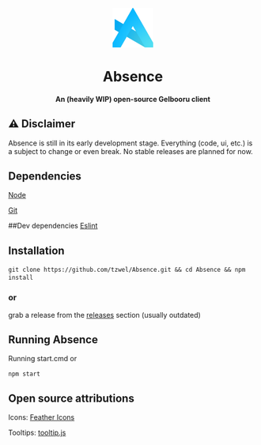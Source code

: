 <p align="center"> <img src="src/img/Absence-logo.png" width="auto" height="80px" alt="Absence logo" /> </p>
<h1 align="center"> Absence </h1>
<h4 align="center"> An (heavily WIP) open-source Gelbooru client </h4>

## ⚠️ Disclaimer
Absence is still in its early development stage. Everything (code, ui, etc.) is a subject to change or even break. No stable releases are planned for now.

## Dependencies
[Node](https://nodejs.org)

[Git](https://git-scm.com)

##Dev dependencies
[Eslint](https://eslint.org)

## Installation
```shell
git clone https://github.com/tzwel/Absence.git && cd Absence && npm install
```
### or

grab a release from the [releases](https://github.com/tzwel/Absence/releases) section (usually outdated)

## Running Absence
Running start.cmd or

```shell
npm start
```

## Open source attributions
Icons: [Feather Icons](https://feathericons.com)

Tooltips: [tooltip.js](https://github.com/matthias-schuetz/Tooltip)
